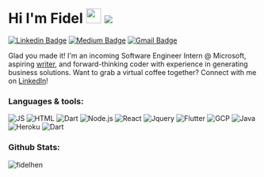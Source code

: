# Hi I'm Fidel <img src="https://media.giphy.com/media/hvRJCLFzcasrR4ia7z/giphy.gif" width="30px"> ![](https://hit.yhype.me/github/profile?user_id=33554268)
[![Linkedin Badge](https://img.shields.io/badge/LinkedIn-0077B5?style=for-the-badge&logo=linkedin&logoColor=white)](https://www.linkedin.com/in/Fidelhen/)
[![Medium Badge](https://img.shields.io/badge/Medium-12100E?style=for-the-badge&logo=medium&logoColor=white)](https://medium.com/@Fidelhen)
[![Gmail Badge](https://img.shields.io/badge/Gmail-D14836?style=for-the-badge&logo=gmail&logoColor=white)](mailto:Fidelhen@gmail.com)

Glad you made it! I'm an incoming Software Engineer Intern @ Microsoft, aspiring [writer](https://medium.com/@fidelhen), and forward-thinking coder with experience in generating business solutions. Want to grab a virtual coffee together? Connect with me on [LinkedIn](https://www.linkedin.com/in/fidelhen/)!

### Languages & tools: ###
![JS](https://img.shields.io/badge/JavaScript-F7DF1E?style=for-the-badge&logo=javascript&logoColor=black)
![HTML](https://img.shields.io/badge/HTML5-E34F26?style=for-the-badge&logo=html5&logoColor=white)
![Dart](https://img.shields.io/badge/Dart-0175C2?style=for-the-badge&logo=dart&logoColor=white)
![Node.js](	https://img.shields.io/badge/Node.js-43853D?style=for-the-badge&logo=node.js&logoColor=white)
![React](https://img.shields.io/badge/React-20232A?style=for-the-badge&logo=react&logoColor=61DAFB)
![Jquery](https://img.shields.io/badge/jQuery-0769AD?style=for-the-badge&logo=jquery&logoColor=white)
![Flutter](https://img.shields.io/badge/Flutter-02569B?style=for-the-badge&logo=flutter&logoColor=white)
![GCP](https://img.shields.io/badge/Google_Cloud-4285F4?style=for-the-badge&logo=google-cloud&logoColor=white)
![Java](https://img.shields.io/badge/Java-ED8B00?style=for-the-badge&logo=java&logoColor=white)
![Heroku](https://img.shields.io/badge/Heroku-430098?style=for-the-badge&logo=heroku&logoColor=white)
![Dart](https://img.shields.io/badge/Dart-0175C2?style=for-the-badge&logo=dart&logoColor=white)


### Github Stats: ###
<p align="left"> <img src="https://github-readme-stats.vercel.app/api?username=fidelhen&show_icons=true&hide_title=true" alt="fidelhen" />
